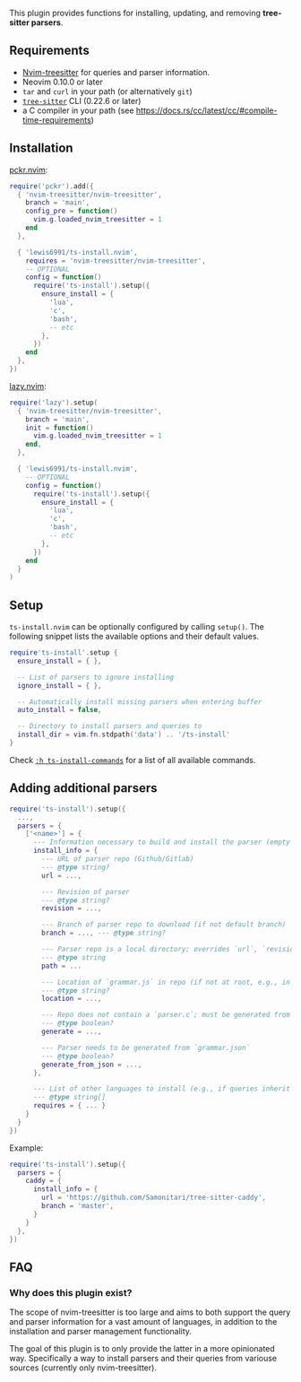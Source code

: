 This plugin provides functions for installing, updating, and removing **tree-sitter parsers**.

## Requirements

- [Nvim-treesitter](https://github.com/nvim-treesitter/nvim-treesitter) for queries and parser information.
- Neovim 0.10.0 or later
- `tar` and `curl` in your path (or alternatively `git`)
- [`tree-sitter`](https://github.com/tree-sitter/tree-sitter) CLI (0.22.6 or later)
- a C compiler in your path (see <https://docs.rs/cc/latest/cc/#compile-time-requirements>)

## Installation

[pckr.nvim](https://github.com/lewis6991/pckr.nvim):
```lua
require('pckr').add({
  { 'nvim-treesitter/nvim-treesitter',
    branch = 'main',
    config_pre = function()
      vim.g.loaded_nvim_treesitter = 1
    end
  },

  { 'lewis6991/ts-install.nvim',
    requires = 'nvim-treesitter/nvim-treesitter',
    -- OPTIONAL
    config = function()
      require('ts-install').setup({
        ensure_install = {
          'lua',
          'c',
          'bash',
          -- etc
        },
      })
    end
  },
})
```

[lazy.nvim](https://github.com/folke/lazy.nvim):
```lua
require('lazy').setup(
  { 'nvim-treesitter/nvim-treesitter',
    branch = 'main',
    init = function()
      vim.g.loaded_nvim_treesitter = 1
    end,
  },

  { 'lewis6991/ts-install.nvim',
    -- OPTIONAL
    config = function()
      require('ts-install').setup({
        ensure_install = {
          'lua',
          'c',
          'bash',
          -- etc
        },
      })
    end
  }
)
```

## Setup

`ts-install.nvim` can be optionally configured by calling `setup()`.
The following snippet lists the available options and their default values.

```lua
require'ts-install'.setup {
  ensure_install = { },

  -- List of parsers to ignore installing
  ignore_install = { },

  -- Automatically install missing parsers when entering buffer
  auto_install = false,

  -- Directory to install parsers and queries to
  install_dir = vim.fn.stdpath('data') .. '/ts-install'
}
```

Check [`:h ts-install-commands`](doc/ts-install.txt) for a list of all available commands.

## Adding additional parsers

```lua
require('ts-install').setup({
  ...,
  parsers = {
    ['<name>'] = {
      --- Information necessary to build and install the parser (empty for query-only language)
      install_info = {
        --- URL of parser repo (Github/Gitlab)
        --- @type string?
        url = ...,

        --- Revision of parser
        --- @type string?
        revision = ...,

        --- Branch of parser repo to download (if not default branch)
        branch = ..., --- @type string?

        --- Parser repo is a local directory; overrides `url`, `revision`, and `branch`
        --- @type string
        path = ...

        --- Location of `grammar.js` in repo (if not at root, e.g., in a monorepo)
        --- @type string?
        location = ...,

        --- Repo does not contain a `parser.c`; must be generated from grammar first
        --- @type boolean?
        generate = ...,

        --- Parser needs to be generated from `grammar.json`
        --- @type boolean?
        generate_from_json = ...,
      },

      --- List of other languages to install (e.g., if queries inherit from them)
      --- @type string[]
      requires = { ... }
    }
  }
})
```

Example:
```lua
require('ts-install').setup({
  parsers = {
    caddy = {
      install_info = {
        url = 'https://github.com/Samonitari/tree-sitter-caddy',
        branch = 'master',
      }
    }
  },
})
```

## FAQ

### Why does this plugin exist?

The scope of nvim-treesitter is too large and aims to both support the query and parser information for a vast amount of languages,
in addition to the installation and parser management functionality.

The goal of this plugin is to only provide the latter in a more opinionated way.
Specifically a way to install parsers and their queries from variouse sources (currently only nvim-treesitter).

